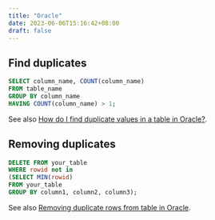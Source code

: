 ```yaml
---
title: "Oracle"
date: 2023-06-06T15:16:42+08:00
draft: false
---
```


## Find duplicates

``` sql
SELECT column_name, COUNT(column_name)
FROM table_name
GROUP BY column_name
HAVING COUNT(column_name) > 1;
```

See also [How do I find duplicate values in a table in Oracle?](https://stackoverflow.com/questions/59232/how-do-i-find-duplicate-values-in-a-table-in-oracle).

## Removing duplicates

``` sql
DELETE FROM your_table
WHERE rowid not in
(SELECT MIN(rowid)
FROM your_table
GROUP BY column1, column2, column3);
```

See also [Removing duplicate rows from table in Oracle](https://stackoverflow.com/questions/529098/removing-duplicate-rows-from-table-in-oracle).
